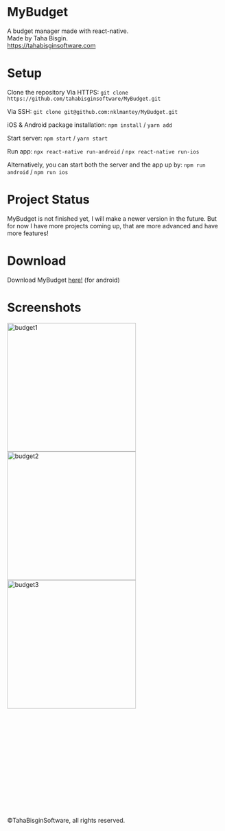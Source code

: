 # MyBudget

A budget manager made with react-native. <br>
Made by Taha Bisgin. <br>
https://tahabisginsoftware.com

# Setup

Clone the repository
Via HTTPS: `git clone https://github.com/tahabisginsoftware/MyBudget.git`

Via SSH: `git clone git@github.com:nklmantey/MyBudget.git`

iOS & Android package installation: `npm install` / `yarn add`

Start server: `npm start` / `yarn start`

Run app: `npx react-native run-android` / `npx react-native run-ios`

Alternatively, you can start both the server and the app up by: `npm run android` / `npm run ios`

# Project Status

MyBudget is not finished yet, I will make a newer version in the future. But for now I have more projects coming up, that are more advanced and have more features!

# Download
Download MyBudget [here!](https://drive.google.com/file/d/1hW_a-30vZccNOTjC7MGRn7KymofD8g5c/view?usp=sharing) (for android)

# Screenshots
<img align="left" alt="budget1" src="https://i.imgur.com/3TMTIIm.png" width="300"/>
<img align="left" alt="budget2" src="https://i.imgur.com/kupiXsV.png" width="300"/>
<img align="center" alt="budget3" src="https://i.imgur.com/biJZYGS.png" width="300"/>
<br>
<br>
<br>
<br>
<br>
<br>
<br>
<br>
<br><br><br><br><br><br><br>

©TahaBisginSoftware, all rights reserved.
